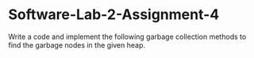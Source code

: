 # Software-Lab-2-Assignment-4
Write a code and implement the following  garbage collection methods to find the garbage nodes in the given heap.
